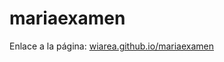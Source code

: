 # mariaexamen

Enlace a la página: [wiarea.github.io/mariaexamen](http://wiarea.github.io/mariaexamen)
